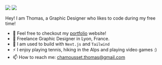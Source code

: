 [<img src="https://img.shields.io/badge/linkedin-%230077B5.svg?&style=for-the-badge&logo=linkedin&logoColor=white" />](https://www.linkedin.com/in/thomaschamousset/)
[<img src="https://img.shields.io/badge/instagram-%2312100E.svg?&style=for-the-badge&logo=instagram&color=405DE6" />](https://instagram.com/thomaschamousset) 

Hey! I am Thomas, a Graphic Designer who likes to code during my free time!

- 🔭 Feel free to checkout my [portfolio](https://thomaschamousset.com/) website!
- 🐯 Freelance Graphic Designer in Lyon, France.
- 🚀 I am used to build with `Next.js` and `Tailwind`
- ⚡ I enjoy playing tennis, hiking in the Alps and playing video games :)
- 📫 How to reach me: chamousset.thomas@gmail.com
